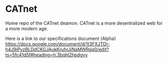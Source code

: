 # CATnet
Home repo of the CATnet deamon.
CATnet is a more desentralized web for a more modern age.


Here is a link to our specifications document (Alpha) https://docs.google.com/document/d/1t3FXJTDr-h4J9iPvzBLDdCKGJAukKruhrJjNaMWRgq0/edit?ts=5fc41d5f#heading=h.3bqhl2hpdgyy
